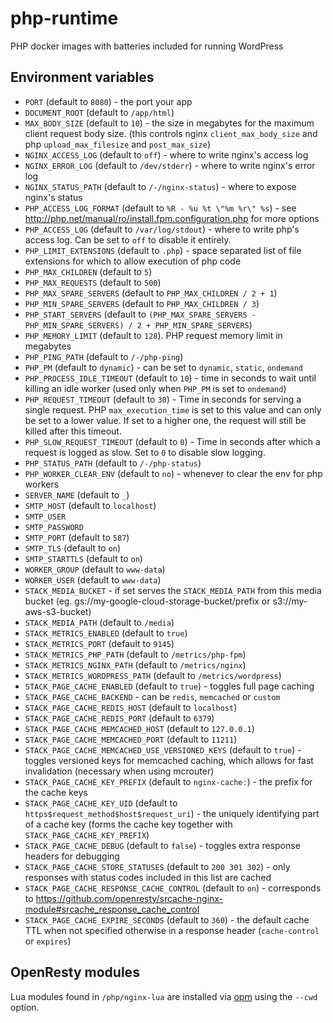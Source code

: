 # php-runtime
PHP docker images with batteries included for running WordPress

## Environment variables
* `PORT` (default to `8080`) - the port your app
* `DOCUMENT_ROOT` (default to `/app/html`)
* `MAX_BODY_SIZE` (default to `10`) - the size in megabytes for the maximum
  client request body size.  (this controls nginx `client_max_body_size` and
  php
  `upload_max_filesize` and `post_max_size`)
* `NGINX_ACCESS_LOG` (default to `off`) - where to write nginx's access log
* `NGINX_ERROR_LOG` (default to `/dev/stderr`) - where to write nginx's error
  log
* `NGINX_STATUS_PATH` (default to `/-/nginx-status`) - where to expose nginx's
  status
* `PHP_ACCESS_LOG_FORMAT` (default to `%R - %u %t \"%m %r\" %s`) - see
  http://php.net/manual/ro/install.fpm.configuration.php for more options
* `PHP_ACCESS_LOG` (default to `/var/log/stdout`) - where to write php's
  access log. Can be set to `off` to disable it entirely.
* `PHP_LIMIT_EXTENSIONS` (default to `.php`) - space separated list of file
  extensions for which to allow execution of php code
* `PHP_MAX_CHILDREN` (default to `5`)
* `PHP_MAX_REQUESTS` (default to `500`)
* `PHP_MAX_SPARE_SERVERS` (default to `PHP_MAX_CHILDREN / 2 + 1`)
* `PHP_MIN_SPARE_SERVERS` (default to `PHP_MAX_CHILDREN / 3`)
* `PHP_START_SERVERS` (default to `(PHP_MAX_SPARE_SERVERS - PHP_MIN_SPARE_SERVERS) / 2 + PHP_MIN_SPARE_SERVERS`)
* `PHP_MEMORY_LIMIT` (default to `128`). PHP request memory limit in megabytes
* `PHP_PING_PATH` (default to `/-/php-ping`)
* `PHP_PM` (default to `dynamic`) - can be set to `dynamic`, `static`,
  `ondemand`
* `PHP_PROCESS_IDLE_TIMEOUT` (default to `10`) - time in seconds to wait until
  killing an idle worker (used only when `PHP_PM` is set to `ondemand`)
* `PHP_REQUEST_TIMEOUT` (default to `30`) - Time in seconds for serving a
  single request. PHP `max_execution_time` is set to this value and can only
  be set to a lower value. If set to a higher one, the request will still be
  killed after this timeout.
* `PHP_SLOW_REQUEST_TIMEOUT` (default to `0`) - Time in seconds after which a
  request is logged as slow. Set to `0` to disable slow logging.
* `PHP_STATUS_PATH` (default to `/-/php-status`)
* `PHP_WORKER_CLEAR_ENV` (default to `no`) - whenever to clear the env for php
  workers
* `SERVER_NAME` (default to `_`)
* `SMTP_HOST` (default to `localhost`)
* `SMTP_USER`
* `SMTP_PASSWORD`
* `SMTP_PORT` (default to `587`)
* `SMTP_TLS` (default to `on`)
* `SMTP_STARTTLS` (default to `on`)
* `WORKER_GROUP` (default to `www-data`)
* `WORKER_USER` (default to `www-data`)
* `STACK_MEDIA_BUCKET` - if set serves the `STACK_MEDIA_PATH` from this media bucket
  (eg. gs://my-google-cloud-storage-bucket/prefix or s3://my-aws-s3-bucket)
* `STACK_MEDIA_PATH` (default to `/media`)
* `STACK_METRICS_ENABLED` (default to `true`)
* `STACK_METRICS_PORT` (default to `9145`)
* `STACK_METRICS_PHP_PATH` (default to `/metrics/php-fpm`)
* `STACK_METRICS_NGINX_PATH` (default to `/metrics/nginx`)
* `STACK_METRICS_WORDPRESS_PATH` (default to `/metrics/wordpress`)
* `STACK_PAGE_CACHE_ENABLED` (default to `true`) - toggles full page caching
* `STACK_PAGE_CACHE_BACKEND` - can be `redis`, `memcached` or `custom`
* `STACK_PAGE_CACHE_REDIS_HOST` (default to `localhost`)
* `STACK_PAGE_CACHE_REDIS_PORT` (default to `6379`)
* `STACK_PAGE_CACHE_MEMCACHED_HOST` (default to `127.0.0.1`)
* `STACK_PAGE_CACHE_MEMCACHED_PORT` (default to `11211`)
* `STACK_PAGE_CACHE_MEMCACHED_USE_VERSIONED_KEYS` (default to `true`) - toggles versioned keys
  for memcached caching, which allows for fast invalidation (necessary when using mcrouter)
* `STACK_PAGE_CACHE_KEY_PREFIX` (default to `nginx-cache:`) - the prefix for the cache keys
* `STACK_PAGE_CACHE_KEY_UID` (default to `https$request_method$host$request_uri`) - the uniquely
  identifying part of a cache key (forms the cache key together with `STACK_PAGE_CACHE_KEY_PREFIX`)
* `STACK_PAGE_CACHE_DEBUG` (default to `false`) - toggles extra response headers for debugging
* `STACK_PAGE_CACHE_STORE_STATUSES` (default to `200 301 302`) - only responses with status codes
  included in this list are cached
* `STACK_PAGE_CACHE_RESPONSE_CACHE_CONTROL` (default to `on`) - corresponds to
  https://github.com/openresty/srcache-nginx-module#srcache_response_cache_control
* `STACK_PAGE_CACHE_EXPIRE_SECONDS` (default to `360`) - the default cache TTL when not specified
  otherwise in a response header (`cache-control` or `expires`)

## OpenResty modules
Lua modules found in `/php/nginx-lua` are installed via [opm](https://opm.openresty.org) using the `--cwd` option.

